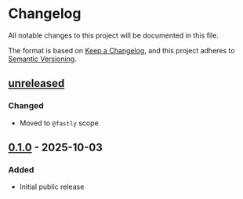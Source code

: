 # Changelog

All notable changes to this project will be documented in this file.

The format is based on [Keep a Changelog](https://keepachangelog.com/en/1.0.0/),
and this project adheres to [Semantic Versioning](https://semver.org/spec/v2.0.0.html).

## [unreleased]

### Changed

- Moved to `@fastly` scope

## [0.1.0] - 2025-10-03

### Added

- Initial public release

[unreleased]: https://github.com/fastly/hono-fastly-compute/compare/v0.1.0...HEAD
[0.1.0]: https://github.com/fastly/hono-fastly-compute/releases/tag/v0.1.0
